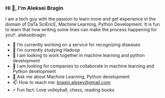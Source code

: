 ### Hi 👋, I'm Aleksei Bragin

I am a tech guy with the passion to learn more and get experience in the domain of DaTa SciEncE, Machine Learning, Python Development. It is fun to learn that how writing some lines can make the process happening for you!!.
alekseibragin

- 🔭 I’m currently working on a service for recognizing diseases
- 🌱 I’m currently studying Hadoop
- 👯 I am looking to work together in machine learning and python development
- 🤔 I am looking for companies to collaborate in machine learning and Python development
- 💬 Ask me about Machine Learning, Python development
- 📫 How to reach me: bragin.alexey@gmail.com
- ⚡ Fun fact: Love volleyball, chess, reading books
